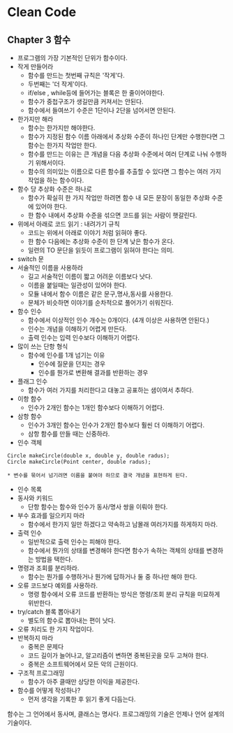 # Clean Code

## Chapter 3 함수

* 프로그램의 가장 기본적인 단위가 함수이다.
* 작게 만들어라
	* 함수를 만드는 첫번째 규칙은 '작게'다.
	* 두번째는 '더 작게'이다.
	* if/else , while등에 들어가는 블록은 한 줄이어야한다.
	* 함수가 중첩구조가 생길만큼 커져서는 안된다.
	* 함수에서 들여쓰기 수준은 1단이나 2단을 넘어서면 안된다.
* 한가지만 해라
	* 함수는 한가지만 해야한다.
	* 함수가 지정된 함수 이름 아래에서 추상화 수준이 하나인 단계만 수행한다면 그 함수는 한가지 작업만 한다.
	* 함수를 만드는 이유는 큰 개념을 다음 추상화 수준에서 여러 단계로 나눠 수행하기 위해서이다.
	* 함수의 의미있는 이름으로 다른 함수를 추출할 수 있다면 그 함수는 여러 가지 작업을 하는 함수이다.
* 함수 당 추상화 수준은 하나로
	* 함수가 확실히 한 가지 작업만 하려면 함수 내 모든 문장이 동일한 추상화 수준에 있어야 한다.
	* 한 함수 내에서 추상화 수준을 섞으면 코드를 읽는 사람이 햇갈린다.
* 위에서 아래로 코드 읽기 : 내려가기 규칙
	* 코드는 위에서 아래로 이야기 처럼 읽혀야 좋다.
	* 한 함수 다음에는 추상화 수준이 한 단계 낮은 함수가 온다.
	* 일련의 TO 문단을 읽듯이 프로그램이 읽혀야 한다는 의미.
* switch 문
* 서술적인 이름을 사용하라
	* 길고 서술적인 이름이 짧고 어려운 이름보다 낫다.
	* 이름을 붙일때는 일관성이 있어야 한다.
	* 모듈 내에서 함수 이름은 같은 문구,명사,동사를 사용한다.
	* 문체가 비슷하면 이야기를 순차적으로 풀어가기 쉬워진다.
* 함수 인수
	* 함수에서 이상적인 인수 개수는 0개이다. (4개 이상은 사용하면 안된다.)
	* 인수는 개념을 이해하기 어렵게 만든다.
	* 출력 인수는 입력 인수보다 이해하기 어렵다.
* 많이 쓰는 단항 형식
	* 함수에 인수를 1개 넘기는 이유
		* 인수에 질문을 던지는 경우
		* 인수를 뭔가로 변환해 결과를 반환하는 경우
* 플래그 인수
	* 함수가 여러 가지를 처리한다고 대놓고 공표하는 샘이여서 추하다.
* 이항 함수
	* 인수가 2개인 함수는 1개인 함수보다 이해하기 어렵다.
* 삼항 함수
	* 인수가 3개인 함수는 인수가 2개인 함수보다 훨씬 더 이해하기 어렵다.
	* 삼항 함수를 만들 때는 신중하라.
* 인수 객체
```
Circle makeCircle(double x, double y, double radus);
Circle makeCircle(Point center, double radus);
```
	* 변수를 묶어서 넘기려면 이름을 붙여야 하므로 결국 개념을 표현하게 된다.

* 인수 목록
* 동사와 키워드
	* 단항 함수는 함수와 인수가 동사/명사 쌍을 이뤄야 한다.
* 부수 효과를 일으키지 마라
	* 함수에서 한가지 일만 하겠다고 약속하고 남몰래 여러가지를 하게하지 마라.
* 출력 인수
	* 일반적으로 출력 인수는 피해야 한다.
	* 함수에서 뭔가의 상태를 변경해야 한다면 함수가 속하는 객체의 상태를 변경하는 방법을 택한다.
* 명령과 조회를 분리하라.
	* 함수는 뭔가를 수행하거나 뭔가에 답하거나 둘 중 하나만 해야 한다.
* 오류 코드보다 예외를 사용하라.
	* 명령 함수에서 오류 코드를 반환하는 방식은 명령/조회 분리 규칙을 미묘하게 위반한다.
* try/catch 블록 뽑아내기
	* 별도의 함수로 뽑아내는 편이 낫다.
* 오류 처리도 한 가지 작업이다.
* 반복하지 마라
	* 중복은 문제다
	* 코드 길이가 늘어나고, 알고리즘이 변하면 중복된곳을 모두 고쳐야 한다.
	* 중복은 소프트웨어에서 모든 악의 근원이다.
* 구조적 프로그래밍
	* 함수가 아주 클때만 상당한 이익을 제공한다.
* 함수를 어떻게 작성하나?
	* 먼저 생각을 기록한 후 읽기 좋게 다듬는다.

함수는  그 언어에서 동사며, 클래스는 명사다.
프로그래밍의 기술은 언제나 언어 설계의 기술이다.
